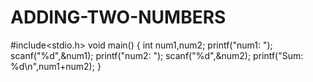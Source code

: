 # ADDING-TWO-NUMBERS
#include<stdio.h>
void main()
{ int num1,num2; 
printf("num1: "); 
scanf("%d",&num1); 
printf("num2: "); 
scanf("%d",&num2); 
printf("Sum: %d\n",num1+num2); 
}
